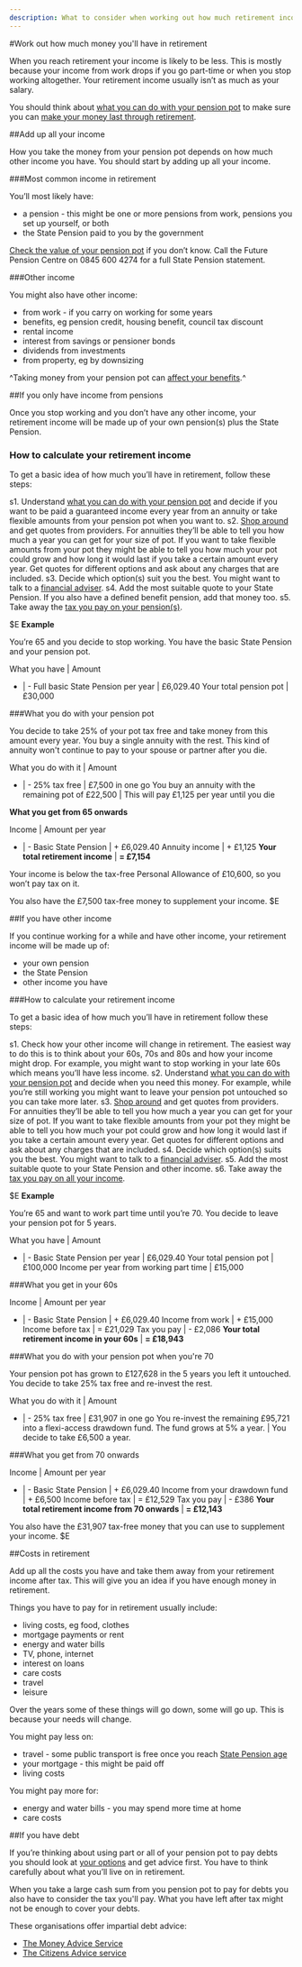 ```yaml
---
description: What to consider when working out how much retirement income you'll have, including your pension, other sources of income, costs, and debt.
---
```


#Work out how much money you'll have in retirement

When you reach retirement your income is likely to be less. This is mostly because your income from work drops if you go part-time or when you stop working altogether. Your retirement income usually isn’t as much as your salary.

You should think about [what you can do with your pension pot](/pension-pot-options) to make sure you can [make your money last through retirement](/making-money-last).

##Add up all your income

How you take the money from your pension pot depends on how much other income you have. You should start by adding up all your income.

###Most common income in retirement

You’ll most likely have:

- a pension - this might be one or more pensions from work, pensions you set up yourself, or both
- the State Pension paid to you by the government

[Check the value of your pension pot](/pension-pot-value) if you don’t know. Call the Future Pension Centre on 0845 600 4274 for a full State Pension statement.

###Other income

You might also have other income:

- from work - if you carry on working for some years
- benefits, eg pension credit, housing benefit, council tax discount
- rental income
- interest from savings or pensioner bonds
- dividends from investments
- from property, eg by downsizing

^Taking money from your pension pot can [affect your benefits](/benefits).^

##If you only have income from pensions

Once you stop working and you don’t have any other income, your retirement income will be made up of your own pension(s) plus the State Pension.

### How to calculate your retirement income

To get a basic idea of how much you’ll have in retirement, follow these steps:

s1. Understand [what you can do with your pension pot](/pension-pot-options) and decide if you want to be paid a guaranteed income every year from an annuity or take flexible amounts from your pension pot when you want to.
s2. [Shop around](/shop-around) and get quotes from providers. For annuities they’ll be able to tell you how much a year you can get for your size of pot. If you want to take flexible amounts from your pot they might be able to tell you how much your pot could grow and how long it would last if you take a certain amount every year. Get quotes for different options and ask about any charges that are included.
s3. Decide which option(s) suit you the best. You might want to talk to a [financial adviser](/shop-around#getting-financial-advice).
s4. Add the most suitable quote to your State Pension. If you also have a defined benefit pension, add that money too.
s5. Take away the [tax you pay on your pension(s)](/tax).


$E
**Example**

You’re 65 and you decide to stop working. You have the basic State Pension and your pension pot.

What you have | Amount
- | -
Full basic State Pension per year | £6,029.40
Your total pension pot | £30,000

###What you do with your pension pot

You decide to take 25% of your pot tax free and take money from this amount every year. You buy a single annuity with the rest. This kind of annuity won't continue to pay to your spouse or partner after you die.

What you do with it | Amount
- | -
25% tax free | £7,500 in one go
You buy an annuity with the remaining pot of £22,500 | This will pay £1,125 per year until you die

**What you get from 65 onwards**

Income | Amount per year
- | -
Basic State Pension | + £6,029.40
Annuity income | + £1,125
**Your total retirement income** | **= £7,154**

Your income is below the tax-free Personal Allowance of £10,600, so you won’t pay tax on it.

You also have the £7,500 tax-free money to supplement your income.
$E


##If you have other income

If you continue working for a while and have other income, your retirement income will be made up of:

- your own pension
- the State Pension
- other income you have

###How to calculate your retirement income

To get a basic idea of how much you’ll have in retirement follow these steps:

s1. Check how your other income will change in retirement. The easiest way to do this is to think about your 60s, 70s and 80s and how your income might drop. For example, you might want to stop working in your late 60s which means you’ll have less income.
s2. Understand [what you can do with your pension pot](/pension-pot-options) and decide when you need this money. For example, while you’re still working you might want to leave your pension pot untouched so you can take more later.
s3. [Shop around](/shop-around) and get quotes from providers. For annuities they’ll be able to tell you how much a year you can get for your size of pot. If you want to take flexible amounts from your pot they might be able to tell you how much your pot could grow and how long it would last if you take a certain amount every year. Get quotes for different options and ask about any charges that are included.
s4. Decide which option(s) suits you the best. You might want to talk to a [financial adviser](/shop-around#getting-financial-advice).
s5. Add the most suitable quote to your State Pension and other income.
s6. Take away the [tax you pay on all your income](/tax).


$E
**Example**

You’re 65 and want to work part time until you’re 70. You decide to leave your pension pot for 5 years.

What you have | Amount
- | -
Basic State Pension per year | £6,029.40
Your total pension pot | £100,000
Income per year from working part time | £15,000

###What you get in your 60s

Income | Amount per year
- | -
Basic State Pension | + £6,029.40
Income from work | + £15,000
Income before tax | = £21,029
Tax you pay | - £2,086
**Your total retirement income in your 60s** | **= £18,943**

###What you do with your pension pot when you're 70

Your pension pot has grown to £127,628 in the 5 years you left it untouched. You decide to take 25% tax free and re-invest the rest.

What you do with it | Amount
- | -
25% tax free | £31,907 in one go
You re-invest the remaining £95,721 into a flexi-access drawdown fund. The fund grows at 5% a year.  | You decide to take £6,500 a year.

###What you get from 70 onwards

Income | Amount per year
- | -
Basic State Pension | + £6,029.40
Income from your drawdown fund | + £6,500
Income before tax | = £12,529
Tax you pay | - £386
**Your total retirement income from 70 onwards** | **= £12,143**

You also have the £31,907 tax-free money that you can use to supplement your income.
$E

##Costs in retirement

Add up all the costs you have and take them away from your retirement income after tax. This will give you an idea if you have enough money in retirement.

Things you have to pay for in retirement usually include:

- living costs, eg food, clothes
- mortgage payments or rent
- energy and water bills
- TV, phone, internet
- interest on loans
- care costs
- travel
- leisure

Over the years some of these things will go down, some will go up. This is because your needs will change.

You might pay less on:

- travel - some public transport is free once you reach [State Pension age](https://www.gov.uk/calculate-state-pension)
- your mortgage - this might be paid off
- living costs

You might pay more for:

- energy and water bills - you may spend more time at home
- care costs

##If you have debt

If you’re thinking about using part or all of your pension pot to pay debts you should look at [your options](https://www.gov.uk/options-for-paying-off-your-debts/overview) and get advice first. You have to think carefully about what you’ll live on in retirement.

When you take a large cash sum from you pension pot to pay for debts you also have to consider the tax you'll pay. What you have left after tax might not be enough to cover your debts.

These organisations offer impartial debt advice:

- [The Money Advice Service](https://www.moneyadviceservice.org.uk/en/categories/debt-and-borrowing)
- [The Citizens Advice service](http://www.adviceguide.org.uk/wales/debt_w/debt_help_with_debt_e.htm)
